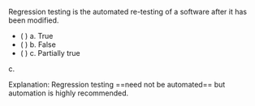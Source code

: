 <panel header="{{ icon_Q_A }} Regression Testing defintion T/F?">
<question>

Regression testing is the automated re-testing of a software after it has been modified.

- ( ) a. True
- ( ) b. False
- ( ) c. Partially true

<div slot="answer">

c. 

Explanation: Regression testing ==need not be automated== but automation is highly recommended.

</div>
</question>
</panel>
